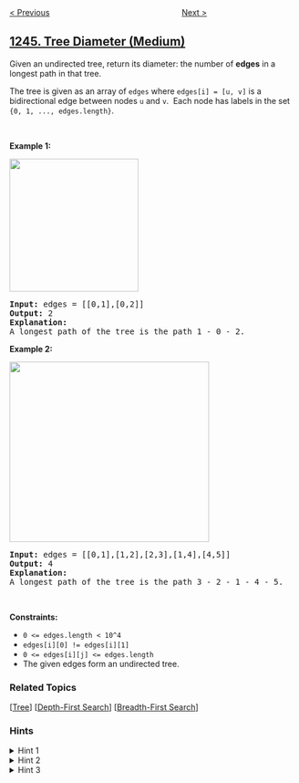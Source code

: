 <!--|This file generated by command(leetcode description); DO NOT EDIT.    |-->
<!--+----------------------------------------------------------------------+-->
<!--|@author    openset <openset.wang@gmail.com>                           |-->
<!--|@link      https://github.com/openset                                 |-->
<!--|@home      https://github.com/openset/leetcode                        |-->
<!--+----------------------------------------------------------------------+-->

[< Previous](../design-a-leaderboard "Design A Leaderboard")
　　　　　　　　　　　　　　　　
[Next >](../palindrome-removal "Palindrome Removal")

## [1245. Tree Diameter (Medium)](https://leetcode.com/problems/tree-diameter "树的直径")

<p>Given an undirected tree, return&nbsp;its diameter: the number of <strong>edges</strong> in a longest path in that tree.</p>

<p>The tree is given as an array&nbsp;of&nbsp;<code>edges</code>&nbsp;where <code>edges[i] = [u, v]</code> is a bidirectional edge between nodes&nbsp;<code>u</code> and <code>v</code>.&nbsp; Each node has&nbsp;labels in the set <code>{0, 1, ..., edges.length}</code>.</p>

<p>&nbsp;</p>
<p><strong>Example 1:</strong></p>

<p><img alt="" src="https://assets.leetcode.com/uploads/2019/06/14/1397_example_1.PNG" style="width: 226px; height: 233px;" /></p>

<pre>
<strong>Input:</strong> edges = [[0,1],[0,2]]
<strong>Output:</strong> 2
<strong>Explanation: </strong>
A longest path of the tree is the path 1 - 0 - 2.
</pre>

<p><strong>Example 2:</strong></p>

<p><img alt="" src="https://assets.leetcode.com/uploads/2019/06/14/1397_example_2.PNG" style="width: 350px; height: 316px;" /></p>

<pre>
<strong>Input:</strong> edges = [[0,1],[1,2],[2,3],[1,4],[4,5]]
<strong>Output:</strong> 4
<strong>Explanation: </strong>
A longest path of the tree is the path 3 - 2 - 1 - 4 - 5.
</pre>

<p>&nbsp;</p>
<p><strong>Constraints:</strong></p>

<ul>
	<li><code>0 &lt;= edges.length &lt;&nbsp;10^4</code></li>
	<li><code>edges[i][0] != edges[i][1]</code></li>
	<li><code>0 &lt;= edges[i][j] &lt;= edges.length</code></li>
	<li>The given edges form an undirected tree.</li>
</ul>

### Related Topics
  [[Tree](../../tag/tree/README.md)]
  [[Depth-First Search](../../tag/depth-first-search/README.md)]
  [[Breadth-First Search](../../tag/breadth-first-search/README.md)]

### Hints
<details>
<summary>Hint 1</summary>
Start at any node A and traverse the tree to find the furthest node from it, let's call it B.
</details>

<details>
<summary>Hint 2</summary>
Having found the furthest node B, traverse the tree from B to find the furthest node from it, lets call it C.
</details>

<details>
<summary>Hint 3</summary>
The distance between B and C is the tree diameter.
</details>
